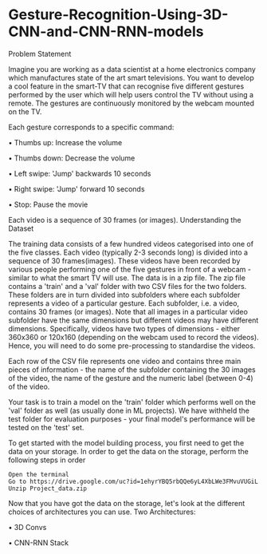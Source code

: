 # Gesture-Recognition-Using-3D-CNN-and-CNN-RNN-models

Problem Statement

Imagine you are working as a data scientist at a home electronics company which manufactures state of the art smart televisions. You want to develop a cool feature in the smart-TV that can recognise five different gestures performed by the user which will help users control the TV without using a remote. The gestures are continuously monitored by the webcam mounted on the TV.

Each gesture corresponds to a specific command:

• Thumbs up: Increase the volume

• Thumbs down: Decrease the volume

• Left swipe: 'Jump' backwards 10 seconds

• Right swipe: 'Jump' forward 10 seconds

• Stop: Pause the movie

Each video is a sequence of 30 frames (or images).
Understanding the Dataset

The training data consists of a few hundred videos categorised into one of the five classes. Each video (typically 2-3 seconds long) is divided into a sequence of 30 frames(images). These videos have been recorded by various people performing one of the five gestures in front of a webcam - similar to what the smart TV will use. The data is in a zip file. The zip file contains a 'train' and a 'val' folder with two CSV files for the two folders. These folders are in turn divided into subfolders where each subfolder represents a video of a particular gesture. Each subfolder, i.e. a video, contains 30 frames (or images). Note that all images in a particular video subfolder have the same dimensions but different videos may have different dimensions. Specifically, videos have two types of dimensions - either 360x360 or 120x160 (depending on the webcam used to record the videos). Hence, you will need to do some pre-processing to standardise the videos.

Each row of the CSV file represents one video and contains three main pieces of information - the name of the subfolder containing the 30 images of the video, the name of the gesture and the numeric label (between 0-4) of the video.

Your task is to train a model on the 'train' folder which performs well on the 'val' folder as well (as usually done in ML projects). We have withheld the test folder for evaluation purposes - your final model's performance will be tested on the 'test' set.

To get started with the model building process, you first need to get the data on your storage. In order to get the data on the storage, perform the following steps in order

    Open the terminal
    Go to https://drive.google.com/uc?id=1ehyrYBQ5rbQQe6yL4XbLWe3FMvuVUGiL
    Unzip Project_data.zip

Now that you have got the data on the storage, let's look at the different choices of architectures you can use.
Two Architectures:

• 3D Convs

• CNN-RNN Stack
